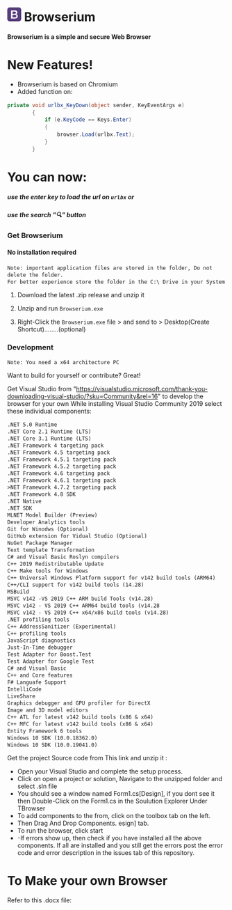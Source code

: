 #   ![ico](/readme-assets/favicon.png) Browserium 

#### Browserium is a simple and secure Web Browser

# New Features!

  - Browserium is based on Chromium
  - Added function on:
```csharp
private void urlbx_KeyDown(object sender, KeyEventArgs e)
        {
            if (e.KeyCode == Keys.Enter)
            {
                browser.Load(urlbx.Text);
            }
        }
```
# You can now:
##### use the enter key to load the url on ``` urlbx ``` or
##### use the search "🔍" button

### Get Browserium
#### No installation required

    Note: important application files are stored in the folder, Do not delete the folder. 
    For better experience store the folder in the C:\ Drive in your System
    
1. Download the latest .zip release and unzip it

2. Unzip and run ``Browserium.exe``

3. Right-Click the ``Browserium.exe`` file > and send to > Desktop(Create Shortcut)........(optional)

### Development
    Note: You need a x64 architecture PC
Want to build for yourself or contribute? Great!

Get Visual Studio from "https://visualstudio.microsoft.com/thank-you-downloading-visual-studio/?sku=Community&rel=16" to develop the browser for your own
While installing Visual Studio Community 2019 select these individual components:
```
.NET 5.0 Runtime
.NET Core 2.1 Runtime (LTS)
.NET Core 3.1 Runtime (LTS)
.NET Framework 4 targeting pack
.NET Framework 4.5 targeting pack
.NET Framework 4.5.1 targeting pack
.NET Framework 4.5.2 targeting pack
.NET Framework 4.6 targeting pack
.NET Framework 4.6.1 targeting pack
>NET Framework 4.7.2 targeting pack
.NET Framework 4.8 SDK
.NET Native
.NET SDK
MLNET Model Builder (Preview)
Developer Analytics tools
Git for Winodws (Optional)
GitHub extension for Vidual Studio (Optional)
NuGet Package Manager
Text template Transformation
C# and Visual Basic Roslyn compilers
C++ 2019 Redistributable Update
C++ Make tools for Windows
C++ Universal Windows Platform support for v142 build tools (ARM64)
C++/CLI support for v142 build tools (14.28)
MSBuild
MSVC v142 -VS 2019 C++ ARM build Tools (v14.28)
MSVC v142 - VS 2019 C++ ARM64 build tools (v14.28
MSVC v142 - VS 2019 C++ x64/x86 build tools (v14.28)
.NET profiling tools
C++ AddressSanitizer (Experimental)
C++ profiling tools
JavaScript diagnostics
Just-In-Time debugger
Test Adapter for Boost.Test
Test Adapter for Google Test
C# and Visual Basic
C++ and Core features
F# Languafe Support
IntelliCode
LiveShare
Graphics debugger and GPU profiler for DirectX
Image and 3D model editors 
C++ ATL for latest v142 build tools (x86 & x64)
C++ MFC for latest v142 build tools (x86 & x64)
Entity Framework 6 tools
Windows 10 SDK (10.0.18362.0)
Windows 10 SDK (10.0.19041.0)
```
Get the project Source code from This link and unzip it :

- Open your Visual Studio and complete the setup process.
- Click on open a project or solution, Navigate to the unzipped folder and select .sln file
- You should see a window named Form1.cs[Design], if you dont see it then Double-Click on the Form1.cs in the Soulution Explorer Under TBrowser
- To add components to the from, click on the toolbox tab on the left.
- Then Drag And Drop Components.
esign] tab.
- To run the browser, click start
- -If errors show up, then check if you have installed all the above components. If all are installed and you still get the errors post the error code and error description in the issues tab of this repository.

# To Make your own Browser

Refer to this .docx file:
